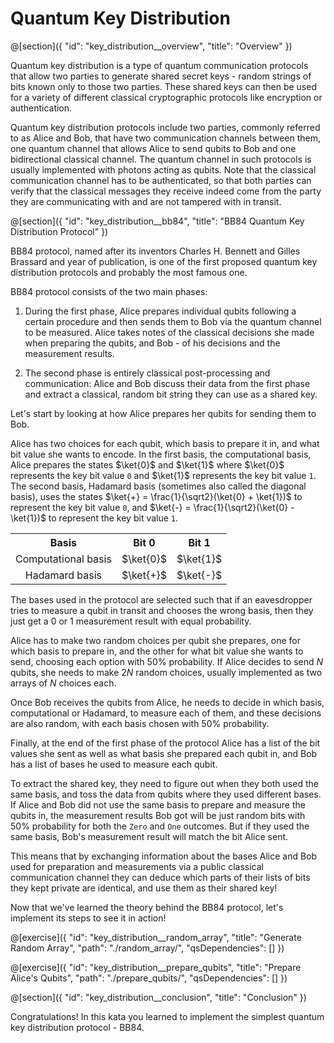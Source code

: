 # Quantum Key Distribution

@[section]({
    "id": "key_distribution__overview",
    "title": "Overview"
})

Quantum key distribution is a type of quantum communication protocols that allow two parties to generate shared secret keys - random strings of bits known only to those two parties. These shared keys can then be used for a variety of different classical cryptographic protocols like encryption or authentication.

Quantum key distribution protocols include two parties, commonly referred to as Alice and Bob, that have two communication channels between them, one quantum channel that allows Alice to send qubits to Bob and one bidirectional classical channel.
The quantum channel in such protocols is usually implemented with photons acting as qubits.
Note that the classical communication channel has to be authenticated, so that both parties can verify that the classical messages they receive indeed come from the party they are communicating with and are not tampered with in transit.

@[section]({
    "id": "key_distribution__bb84",
    "title": "BB84 Quantum Key Distribution Protocol"
})

BB84 protocol, named after its inventors Charles H. Bennett and Gilles Brassard and year of publication, is one of the first proposed quantum key distribution protocols and probably the most famous one.

BB84 protocol consists of the two main phases:

1. During the first phase, Alice prepares individual qubits following a certain procedure and then sends them to Bob via the quantum channel to be measured. Alice takes notes of the classical decisions she made when preparing the qubits, and Bob - of his decisions and the measurement results.

2. The second phase is entirely classical post-processing and communication: Alice and Bob discuss their data from the first phase and extract a classical, random bit string they can use as a shared key.

Let's start by looking at how Alice prepares her qubits for sending them to Bob.

Alice has two choices for each qubit, which basis to prepare it in, and what bit value she wants to encode.
In the first basis, the computational basis, Alice prepares the states $\ket{0}$ and $\ket{1}$ where $\ket{0}$ represents the key bit value `0` and $\ket{1}$ represents the key bit value `1`.
The second basis, Hadamard basis (sometimes also called the diagonal basis), uses the states $\ket{+} = \frac{1}{\sqrt2}(\ket{0} + \ket{1})$ to represent the key bit value `0`, and $\ket{-} = \frac{1}{\sqrt2}(\ket{0} - \ket{1})$ to represent the key bit value `1`.

<table>
  <tr>
    <th style="text-align:center">Basis</th>
    <th style="text-align:center">Bit 0</th>
    <th style="text-align:center">Bit 1</th>    
  </tr>
  <tr>
    <td style="text-align:center">Computational basis</td>
    <td style="text-align:center">$\ket{0}$</td>
    <td style="text-align:center">$\ket{1}$</td>
  </tr>
  <tr>
    <td style="text-align:center">Hadamard basis</td>
    <td style="text-align:center">$\ket{+}$</td>
    <td style="text-align:center">$\ket{-}$</td>
  </tr>
</table>

The bases used in the protocol are selected such that if an eavesdropper tries to measure a qubit in transit and chooses the wrong basis, then they just get a 0 or 1 measurement result with equal probability.

Alice has to make two random choices per qubit she prepares, one for which basis to prepare in, and the other for what bit value she wants to send, choosing each option with $50\%$ probability.
If Alice decides to send $N$ qubits, she needs to make $2N$ random choices, usually implemented as two arrays of $N$ choices each.

Once Bob receives the qubits from Alice, he needs to decide in which basis, computational or Hadamard, to measure each of them, and these decisions are also random, with each basis chosen with $50\%$ probability.

Finally, at the end of the first phase of the protocol Alice has a list of the bit values she sent as well as what basis she prepared each qubit in, and Bob has a list of bases he used to measure each qubit. 

To extract the shared key, they need to figure out when they both used the same basis, and toss the data from qubits where they used different bases. If Alice and Bob did not use the same basis to prepare and measure the qubits in, the measurement results Bob got will be just random bits with $50\%$ probability for both the `Zero` and `One` outcomes. But if they used the same basis, Bob's measurement result will match the bit Alice sent.

This means that by exchanging information about the bases Alice and Bob used for preparation and measurements via a public classical communication channel they can deduce which parts of their lists of bits they kept private are identical, and use them as their shared key!

Now that we've learned the theory behind the BB84 protocol, let's implement its steps to see it in action!

@[exercise]({
    "id": "key_distribution__random_array",
    "title": "Generate Random Array",
    "path": "./random_array/",
    "qsDependencies": []
})

@[exercise]({
    "id": "key_distribution__prepare_qubits",
    "title": "Prepare Alice's Qubits",
    "path": "./prepare_qubits/",
    "qsDependencies": []
})


@[section]({
    "id": "key_distribution__conclusion",
    "title": "Conclusion"
})

Congratulations! In this kata you learned to implement the simplest quantum key distribution protocol - BB84.
